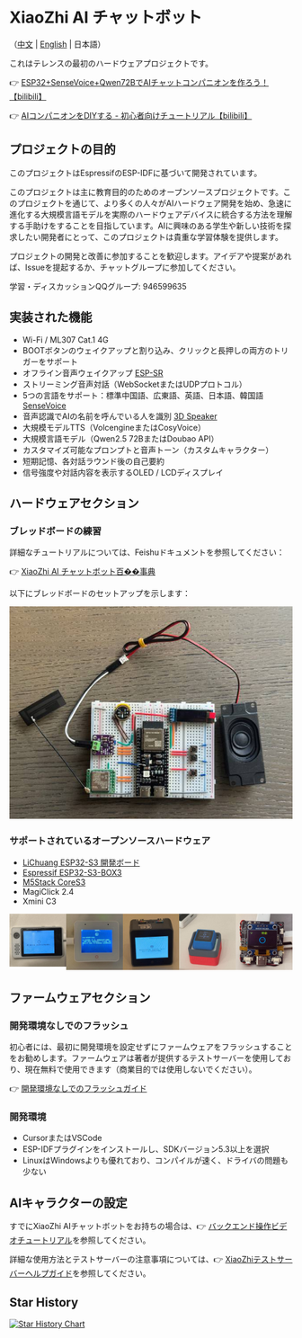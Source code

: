 # XiaoZhi AI チャットボット

（[中文](README.md) | [English](README_en.md) | 日本語）

これはテレンスの最初のハードウェアプロジェクトです。

👉 [ESP32+SenseVoice+Qwen72BでAIチャットコンパニオンを作ろう！【bilibili】](https://www.bilibili.com/video/BV11msTenEH3/?share_source=copy_web&vd_source=ee1aafe19d6e60cf22e60a93881faeba)

👉 [AIコンパニオンをDIYする - 初心者向けチュートリアル【bilibili】](https://www.bilibili.com/video/BV1XnmFYLEJN/)

## プロジェクトの目的

このプロジェクトはEspressifのESP-IDFに基づいて開発されています。

このプロジェクトは主に教育目的のためのオープンソースプロジェクトです。このプロジェクトを通じて、より多くの人々がAIハードウェア開発を始め、急速に進化する大規模言語モデルを実際のハードウェアデバイスに統合する方法を理解する手助けをすることを目指しています。AIに興味のある学生や新しい技術を探求したい開発者にとって、このプロジェクトは貴重な学習体験を提供します。

プロジェクトの開発と改善に参加することを歓迎します。アイデアや提案があれば、Issueを提起するか、チャットグループに参加してください。

学習・ディスカッションQQグループ: 946599635

## 実装された機能

- Wi-Fi / ML307 Cat.1 4G
- BOOTボタンのウェイクアップと割り込み、クリックと長押しの両方のトリガーをサポート
- オフライン音声ウェイクアップ [ESP-SR](https://github.com/espressif/esp-sr)
- ストリーミング音声対話（WebSocketまたはUDPプロトコル）
- 5つの言語をサポート：標準中国語、広東語、英語、日本語、韓国語 [SenseVoice](https://github.com/FunAudioLLM/SenseVoice)
- 音声認識でAIの名前を呼んでいる人を識別 [3D Speaker](https://github.com/modelscope/3D-Speaker)
- 大規模モデルTTS（VolcengineまたはCosyVoice）
- 大規模言語モデル（Qwen2.5 72BまたはDoubao API）
- カスタマイズ可能なプロンプトと音声トーン（カスタムキャラクター）
- 短期記憶、各対話ラウンド後の自己要約
- 信号強度や対話内容を表示するOLED / LCDディスプレイ

## ハードウェアセクション

### ブレッドボードの練習

詳細なチュートリアルについては、Feishuドキュメントを参照してください：

👉 [XiaoZhi AI チャットボット百��事典](https://ccnphfhqs21z.feishu.cn/wiki/F5krwD16viZoF0kKkvDcrZNYnhb?from=from_copylink)

以下にブレッドボードのセットアップを示します：

![ブレッドボードのセットアップ](docs/wiring2.jpg)

### サポートされているオープンソースハードウェア

- <a href="https://oshwhub.com/li-chuang-kai-fa-ban/li-chuang-shi-zhan-pai-esp32-s3-kai-fa-ban" target="_blank" title="LiChuang ESP32-S3 開発ボード">LiChuang ESP32-S3 開発ボード</a>
- <a href="https://github.com/espressif/esp-box" target="_blank" title="Espressif ESP32-S3-BOX3">Espressif ESP32-S3-BOX3</a>
- <a href="https://docs.m5stack.com/zh_CN/core/CoreS3" target="_blank" title="M5Stack CoreS3">M5Stack CoreS3</a>
- MagiClick 2.4
- Xmini C3

<div style="display: flex; justify-content: space-between;">
  <a href="docs/lichuang-s3.jpg" target="_blank" title="LiChuang ESP32-S3 開発ボード">
    <img src="docs/lichuang-s3.jpg" />
  </a>
  <a href="docs/esp32s3-box3.jpg" target="_blank" title="Espressif ESP32-S3-BOX3">
    <img src="docs/esp32s3-box3.jpg" />
  </a>
  <a href="docs/m5stack-cores3.jpg" target="_blank" title="M5Stack CoreS3">
    <img src="docs/m5stack-cores3.jpg" />
  </a>
  <a href="docs/magiclick-2p4.jpg" target="_blank" title="MagiClick 2.4">
    <img src="docs/magiclick-2p4.jpg" />
  </a>
  <a href="docs/xmini-c3.jpg" target="_blank" title="Xmini C3">
    <img src="docs/xmini-c3.jpg" />
  </a>
</div>

## ファームウェアセクション

### 開発環境なしでのフラッシュ

初心者には、最初に開発環境を設定せずにファームウェアをフラッシュすることをお勧めします。ファームウェアは著者が提供するテストサーバーを使用しており、現在無料で使用できます（商業目的では使用しないでください）。

👉 [開発環境なしでのフラッシュガイド](https://ccnphfhqs21z.feishu.cn/wiki/Zpz4wXBtdimBrLk25WdcXzxcnNS)

### 開発環境

- CursorまたはVSCode
- ESP-IDFプラグインをインストールし、SDKバージョン5.3以上を選択
- LinuxはWindowsよりも優れており、コンパイルが速く、ドライバの問題も少ない

## AIキャラクターの設定

すでにXiaoZhi AIチャットボットをお持ちの場合は、👉 [バックエンド操作ビデオチュートリアル](https://www.bilibili.com/video/BV1jUCUY2EKM/)を参照してください。

詳細な使用方法とテストサーバーの注意事項については、👉 [XiaoZhiテストサーバーヘルプガイド](https://xiaozhi.me/help)を参照してください。

## Star History

<a href="https://star-history.com/#78/xiaozhi-esp32&Date">
 <picture>
   <source media="(prefers-color-scheme: dark)" srcset="https://api.star-history.com/svg?repos=78/xiaozhi-esp32&type=Date&theme=dark" />
   <source media="(prefers-color-scheme: light)" srcset="https://api.star-history.com/svg?repos=78/xiaozhi-esp32&type=Date" />
   <img alt="Star History Chart" src="https://api.star-history.com/svg?repos=78/xiaozhi-esp32&type=Date" />
 </picture>
</a> 
